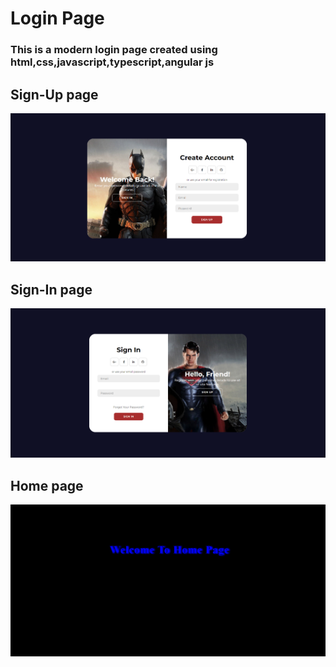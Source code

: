 # Login Page


### This is a modern login page created using html,css,javascript,typescript,angular js


 ## Sign-Up page
![Sign-up](./images/Sign-up.png)

 ## Sign-In page
![Sign-In](./images/Sign-In.png)

 ## Home page
![Home](./images/Home.png)
